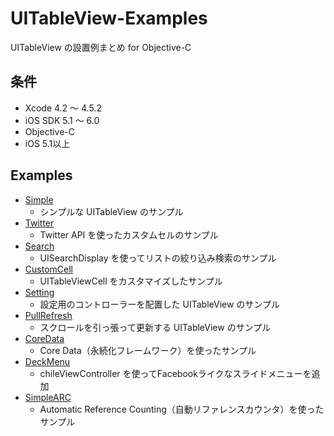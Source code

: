 UITableView-Examples
====================

UITableView の設置例まとめ for Objective-C

条件
---------------
 * Xcode 4.2 〜 4.5.2
 * iOS SDK 5.1 〜 6.0
 * Objective-C
 * iOS 5.1以上

Examples
---------------
 * [Simple](https://github.com/syake/UITableView-Examples/tree/master/Simple "Simple")
   * シンプルな UITableView のサンプル
 * [Twitter](https://github.com/syake/UITableView-Examples/tree/master/Twitter "Twitter")
   * Twitter API を使ったカスタムセルのサンプル
 * [Search](https://github.com/syake/UITableView-Examples/tree/master/Search "Search")
   * UISearchDisplay を使ってリストの絞り込み検索のサンプル
 * [CustomCell](https://github.com/syake/UITableView-Examples/tree/master/CustomCell "CustomCell")
   * UITableViewCell をカスタマイズしたサンプル
 * [Setting](https://github.com/syake/UITableView-Examples/tree/master/Setting "Setting")
   * 設定用のコントローラーを配置した UITableView のサンプル
 * [PullRefresh](https://github.com/syake/UITableView-Examples/tree/master/PullRefresh "PullRefresh")
   * スクロールを引っ張って更新する UITableView のサンプル
 * [CoreData](https://github.com/syake/UITableView-Examples/tree/master/CoreData "CoreData")
   * Core Data（永続化フレームワーク）を使ったサンプル
 * [DeckMenu](https://github.com/syake/UITableView-Examples/tree/master/DeckMenu "DeckMenu")
   * chileViewController を使ってFacebookライクなスライドメニューを追加
 * [SimpleARC](https://github.com/syake/UITableView-Examples/tree/master/SimpleARC "SimpleARC")
   * Automatic Reference Counting（自動リファレンスカウンタ）を使ったサンプル
